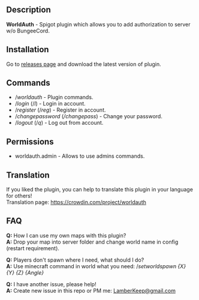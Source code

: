 ## Description
**WorldAuth** - Spigot plugin which allows you to add authorization to server w/o BungeeCord.

## Installation
Go to [releases page](https://github.com/LamberKeep/WorldAuth/releases) and download the latest version of plugin. 

## Commands
* /_worldauth_ - Plugin commands.
* /_login_ (/_l_) - Login in account.
* /_register_ (/_reg_) - Register in account.
* /_changepassword_ (_/changepass_) - Change your password.
* /_logout_ (/_q_) - Log out from account.

## Permissions
* worldauth.admin - Allows to use admins commands.

## Translation
If you liked the plugin, you can help to translate this plugin in your language for others!  
Translation page: https://crowdin.com/project/worldauth

## FAQ
**Q:** How I can use my own maps with this plugin?  
**A:** Drop your map into server folder and change world name in config (restart requirement).

**Q:** Players don't spawn where I need, what should I do?  
**A:** Use minecraft command in world what you need: /_setworldspawn {X} {Y} {Z} {Angle}_

**Q:** I have another issue, please help\!  
**A:** Create new issue in this repo or PM me: LamberKeep@gmail.com